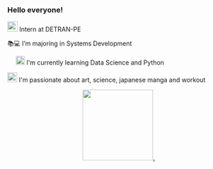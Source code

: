 
 ### Hello everyone!
</div>




<!--
**andrezarsoliveira/andrezarsoliveira** is a ✨ _special_ ✨ repository because its `README.md` (this file) appears on your GitHub profile.
-->
<img loading="lazy" src="https://detran.blog.br/wp-content/uploads/consulta-comunicacao-venda-DETRAN-PE-1024x1024.jpg" width="23" height="23"	/> Intern at DETRAN-PE 

📚💻 I’m majoring in Systems Development


<img loading="lazy" src="https://icones.pro/wp-content/uploads/2021/05/icone-base-donnees-jaune.png" width="15" height="15"/> <img loading="lazy" src="https://upload.wikimedia.org/wikipedia/commons/1/1f/Python_logo_01.svg" width="20" height="20"/>  I'm currently learning Data Science and Python 

<img loading="lazy" src="https://artout.com.br/wp-content/uploads/2019/05/Tarsila-do-Amaral-1.jpg" width="22" height="22"/> I'm passionate about  art, science, japanese manga and workout



<div align="center">
  <a href="https://github.com/andrezarsoliveira">
 <img height="159em" src="https://github-readme-stats.vercel.app/api/top-langs/?username=andrezarsoliveira&layout=compact&langs_count=7&theme=dracula"/>.

   
   
<!--
**andrezarsoliveira/andrezarsoliveira** is a ✨ _special_ ✨ repository because its `README.md` (this file) appears on your GitHub profile
